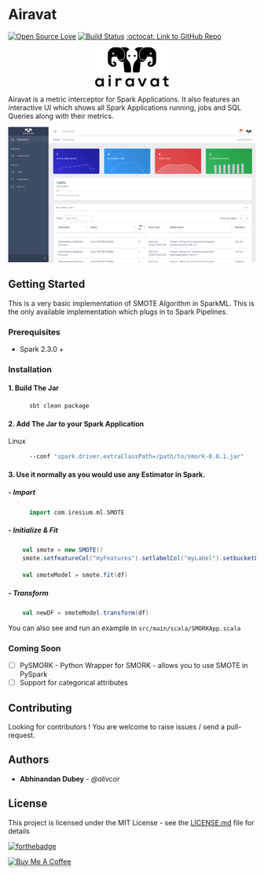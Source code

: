 # Airavat
[![Open Source Love](https://badges.frapsoft.com/os/v1/open-source.png?v=103)](https://github.com/alivcor/airavat)
[![Build Status](https://travis-ci.org/alivcor/airavat.svg?branch=master)](https://travis-ci.org/alivcor/airavat)
<a href="https://github.com/alivcor/airavat">:octocat: Link to GitHub Repo</a>

<p align="center">
<img src="https://github.com/alivcor/airavat/raw/master/assets/airavat_logo.png" width="150px"/>
</p>

Airavat is a metric interceptor for Spark Applications. It also features an interactive UI which shows all Spark Applications running, jobs and SQL Queries along with their metrics.

![AiravatUI](ui/public/ui.png)




## Getting Started

This is a very basic implementation of SMOTE Algorithm in SparkML. This is the only available implementation which plugs in to Spark Pipelines.


### Prerequisites

 - Spark 2.3.0 + 

### Installation

#### 1. Build The Jar

```bash
      sbt clean package
```

#### 2. Add The Jar to your Spark Application

Linux

```bash
      --conf "spark.driver.extraClassPath=/path/to/smork-0.0.1.jar"
```

#### 3. Use it normally as you would use any Estimator in Spark. 

##### - Import 
```scala
      import com.iresium.ml.SMOTE
```

##### - Initialize & Fit
```scala
    val smote = new SMOTE()
    smote.setfeatureCol("myFeatures").setlabelCol("myLabel").setbucketLength(100)

    val smoteModel = smote.fit(df)

```

##### - Transform
```scala
    val newDF = smoteModel.transform(df)
```

You can also see and run an example in `src/main/scala/SMORKApp.scala`

### Coming Soon


- [ ] PySMORK - Python Wrapper for SMORK - allows you to use SMOTE in PySpark
- [ ] Support for categorical attributes

<!-- #### Python Package Index

SMORK is now available at https://pypi.python.org/pypi/smork/0.1



```
1. Download the tar/zip from https://pypi.python.org/pypi/smork/0.1
2. Move the package to your desired location / python version, and unzip the archive.
Optionally, if you have a linux-based machine (Ubuntu/OSX):
      tar xvzf smork-0.x.tar.gz -C /path/to/desireddirectory
3. Migrate to the smork folder, and run
      python setup.py install
``` -->

<!-- #### Using pip

```
pip install smork
```

To upgrade,

```
pip install --upgrade smork
``` -->

<!-- 
## Using SMORK

 -->


<!-- ## See the magic unleash

<p align="center">
<img src="megaclite_demo.png" />
</p>
 -->

## Contributing

Looking for contributors ! You are welcome to raise issues / send a pull-request.


## Authors

* **Abhinandan Dubey** - *@alivcor*

## License

This project is licensed under the MIT License - see the [LICENSE.md](LICENSE.md) file for details

[![forthebadge](http://forthebadge.com/images/badges/makes-people-smile.svg)](https://github.com/alivcor/SMORK/#)

<a href="https://www.buymeacoffee.com/abhinandandubey" target="_blank"><img src="https://www.buymeacoffee.com/assets/img/custom_images/orange_img.png" alt="Buy Me A Coffee" style="height: 41px !important;width: 174px !important;box-shadow: 0px 3px 2px 0px rgba(190, 190, 190, 0.5) !important;-webkit-box-shadow: 0px 3px 2px 0px rgba(190, 190, 190, 0.5) !important;" ></a>